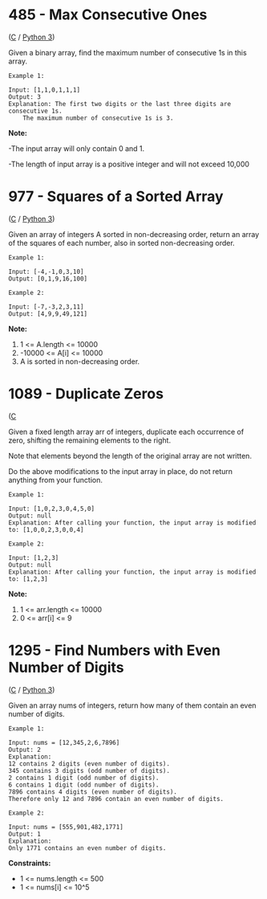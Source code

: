 # **485 - Max Consecutive Ones**

([C](C/max_consecutive_ones.c) / [Python 3](Python3/max_consecutive_ones.py))

Given a binary array, find the maximum number of consecutive 1s in this array.
```
Example 1:

Input: [1,1,0,1,1,1]
Output: 3
Explanation: The first two digits or the last three digits are consecutive 1s.
    The maximum number of consecutive 1s is 3.
```
**Note:**

-The input array will only contain 0 and 1.

-The length of input array is a positive integer and will not exceed 10,000

# **977 - Squares of a Sorted Array**

([C](C/sorted_squares.c) / [Python 3](Python3/sorted_squares.py))

Given an array of integers A sorted in non-decreasing order, return an array of the squares of each number, also in sorted non-decreasing order.
```
Example 1:

Input: [-4,-1,0,3,10]
Output: [0,1,9,16,100]

Example 2:

Input: [-7,-3,2,3,11]
Output: [4,9,9,49,121]
 ```
**Note:**

1. 1 <= A.length <= 10000
2. -10000 <= A[i] <= 10000
3. A is sorted in non-decreasing order.

# **1089 - Duplicate Zeros**
([C](C/duplicate_zeros.c) 

Given a fixed length array arr of integers, duplicate each occurrence of zero, shifting the remaining elements to the right.

Note that elements beyond the length of the original array are not written.

Do the above modifications to the input array in place, do not return anything from your function.
```
Example 1:

Input: [1,0,2,3,0,4,5,0]
Output: null
Explanation: After calling your function, the input array is modified to: [1,0,0,2,3,0,0,4]

Example 2:

Input: [1,2,3]
Output: null
Explanation: After calling your function, the input array is modified to: [1,2,3]
 ```
**Note:**
1. 1 <= arr.length <= 10000
2. 0 <= arr[i] <= 9


# **1295 - Find Numbers with Even Number of Digits**

([C](C/find_number_even_digits.c) / [Python 3](Python3/find_number_even_digits.py))

Given an array nums of integers, return how many of them contain an even number of digits.
 ```
Example 1:

Input: nums = [12,345,2,6,7896]
Output: 2
Explanation: 
12 contains 2 digits (even number of digits). 
345 contains 3 digits (odd number of digits). 
2 contains 1 digit (odd number of digits). 
6 contains 1 digit (odd number of digits). 
7896 contains 4 digits (even number of digits). 
Therefore only 12 and 7896 contain an even number of digits.

Example 2:

Input: nums = [555,901,482,1771]
Output: 1 
Explanation: 
Only 1771 contains an even number of digits.
 ```
**Constraints:**
- 1 <= nums.length <= 500
- 1 <= nums[i] <= 10^5

